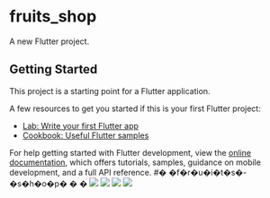 # fruits_shop

A new Flutter project.

## Getting Started

This project is a starting point for a Flutter application.

A few resources to get you started if this is your first Flutter project:

- [Lab: Write your first Flutter app](https://docs.flutter.dev/get-started/codelab)
- [Cookbook: Useful Flutter samples](https://docs.flutter.dev/cookbook)

For help getting started with Flutter development, view the
[online documentation](https://docs.flutter.dev/), which offers tutorials,
samples, guidance on mobile development, and a full API reference.
#� �f�r�u�i�t�s�-�s�h�o�p�
�
�
![](https://github.com/codejuni/fruits-shop/blob/main/home.png)
![](https://github.com/codejuni/fruits-shop/blob/main/details.png)
![](https://github.com/codejuni/fruits-shop/blob/main/Screenshot_2023.02.25_13.21.02.742.png)
![](https://github.com/codejuni/fruits-shop/blob/main/cart.png)
